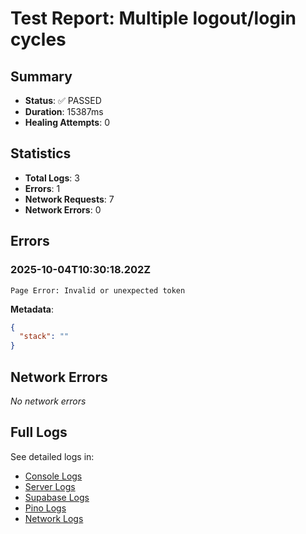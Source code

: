 # Test Report: Multiple logout/login cycles

## Summary

- **Status**: ✅ PASSED
- **Duration**: 15387ms
- **Healing Attempts**: 0


## Statistics

- **Total Logs**: 3
- **Errors**: 1
- **Network Requests**: 7
- **Network Errors**: 0

## Errors

### 2025-10-04T10:30:18.202Z
```
Page Error: Invalid or unexpected token
```
**Metadata**:
```json
{
  "stack": ""
}
```


## Network Errors

_No network errors_

## Full Logs

See detailed logs in:
- [Console Logs](./console.log)
- [Server Logs](./server.log)
- [Supabase Logs](./supabase.log)
- [Pino Logs](./pino.log)
- [Network Logs](./network.log)
